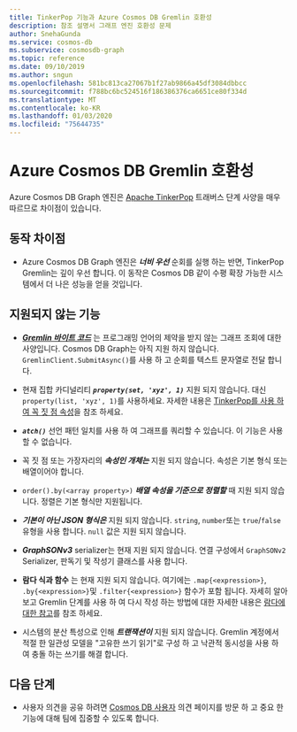 ```yaml
---
title: TinkerPop 기능과 Azure Cosmos DB Gremlin 호환성
description: 참조 설명서 그래프 엔진 호환성 문제
author: SnehaGunda
ms.service: cosmos-db
ms.subservice: cosmosdb-graph
ms.topic: reference
ms.date: 09/10/2019
ms.author: sngun
ms.openlocfilehash: 581bc813ca27067b1f27ab9866a45df3084dbbcc
ms.sourcegitcommit: f788bc6bc524516f186386376ca6651ce80f334d
ms.translationtype: MT
ms.contentlocale: ko-KR
ms.lasthandoff: 01/03/2020
ms.locfileid: "75644735"
---
```

# <a name="azure-cosmos-db-gremlin-compatibility"></a>Azure Cosmos DB Gremlin 호환성
Azure Cosmos DB Graph 엔진은 [Apache TinkerPop](https://tinkerpop.apache.org/docs/current/reference/#graph-traversal-steps) 트래버스 단계 사양을 매우 따르므로 차이점이 있습니다.

## <a name="behavior-differences"></a>동작 차이점

* Azure Cosmos DB Graph 엔진은 ***너비 우선*** 순회를 실행 하는 반면, TinkerPop Gremlin는 깊이 우선 합니다. 이 동작은 Cosmos DB 같이 수평 확장 가능한 시스템에서 더 나은 성능을 얻을 것입니다. 

## <a name="unsupported-features"></a>지원되지 않는 기능

* ***[Gremlin 바이트 코드](https://tinkerpop.apache.org/docs/current/tutorials/gremlin-language-variants/)*** 는 프로그래밍 언어의 제약을 받지 않는 그래프 조회에 대한 사양입니다. Cosmos DB Graph는 아직 지원 하지 않습니다. `GremlinClient.SubmitAsync()`를 사용 하 고 순회를 텍스트 문자열로 전달 합니다.

* 현재 집합 카디널리티 ***`property(set, 'xyz', 1)`*** 지원 되지 않습니다. 대신 `property(list, 'xyz', 1)`를 사용하세요. 자세한 내용은 [TinkerPop를 사용 하 여 꼭 짓 점 속성](http://tinkerpop.apache.org/docs/current/reference/#vertex-properties)을 참조 하세요.

* ***`atch()`*** 선언 패턴 일치를 사용 하 여 그래프를 쿼리할 수 있습니다. 이 기능은 사용할 수 없습니다.

* 꼭 짓 점 또는 가장자리의 ***속성인 개체는*** 지원 되지 않습니다. 속성은 기본 형식 또는 배열이어야 합니다.

* `order().by(<array property>)` ***배열 속성을 기준으로 정렬할*** 때 지원 되지 않습니다. 정렬은 기본 형식만 지원됩니다.

* ***기본이 아닌 JSON 형식은*** 지원 되지 않습니다. `string`, `number`또는 `true`/`false` 유형을 사용 합니다. `null` 값은 지원 되지 않습니다. 

* ***GraphSONv3*** serializer는 현재 지원 되지 않습니다. 연결 구성에서 `GraphSONv2` Serializer, 판독기 및 작성기 클래스를 사용 합니다.

* **람다 식과 함수** 는 현재 지원 되지 않습니다. 여기에는 `.map{<expression>}`, `.by{<expression>}`및 `.filter{<expression>}` 함수가 포함 됩니다. 자세히 알아보고 Gremlin 단계를 사용 하 여 다시 작성 하는 방법에 대한 자세한 내용은 [람다에 대한 참고](http://tinkerpop.apache.org/docs/current/reference/#a-note-on-lambdas)를 참조 하세요.

* 시스템의 분산 특성으로 인해 ***트랜잭션이*** 지원 되지 않습니다.  Gremlin 계정에서 적절 한 일관성 모델을 "고유한 쓰기 읽기"로 구성 하 고 낙관적 동시성을 사용 하 여 충돌 하는 쓰기를 해결 합니다.

## <a name="next-steps"></a>다음 단계
* 사용자 의견을 공유 하려면 [Cosmos DB 사용자](https://feedback.azure.com/forums/263030-azure-cosmos-db) 의견 페이지를 방문 하 고 중요 한 기능에 대해 팀에 집중할 수 있도록 합니다.
